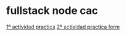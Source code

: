 # fullstack node cac

[1º actividad practica](./c01-html/actividad_practica/index.html)
[2º actividad practica form](./c04-html/index.html)

